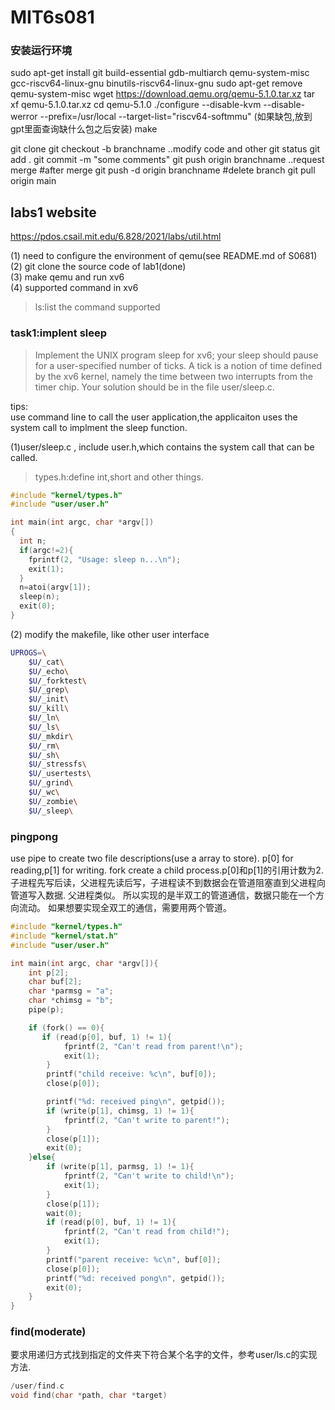 # MIT6s081
### 安装运行环境
 sudo apt-get install git build-essential gdb-multiarch qemu-system-misc gcc-riscv64-linux-gnu binutils-riscv64-linux-gnu 
 sudo apt-get remove qemu-system-misc
 wget https://download.qemu.org/qemu-5.1.0.tar.xz
 tar xf qemu-5.1.0.tar.xz
 cd qemu-5.1.0
 ./configure --disable-kvm --disable-werror --prefix=/usr/local --target-list="riscv64-softmmu"
 (如果缺包,放到gpt里面查询缺什么包之后安装)
 make


git clone 
git checkout -b branchname
..modify code and other
git status
git add .
git commit -m "some comments"
git push origin branchname 
..request merge
#after merge
git push -d origin branchname #delete branch
git pull origin main

## labs1 website
https://pdos.csail.mit.edu/6.828/2021/labs/util.html


(1) need to configure the environment of qemu(see README.md of S0681)<br/>
(2) git clone the source code of lab1(done)<br/>
(3) make qemu and run xv6<br/>
(4) supported command in xv6 <br/>
> ls:list the command supported

### task1:implent sleep 

> Implement the UNIX program sleep for xv6; your sleep should pause for a user-specified number of ticks. A tick is a notion of time defined by the xv6 kernel, namely the time between two interrupts from the timer chip.
Your solution should be in the file user/sleep.c.

tips:<br/>
use command line to call the user application,the applicaiton uses the system call to implment the sleep function.<br/>

(1)user/sleep.c , include user.h,which contains the system call that can be called.
> types.h:define int,short and other things.
> 

```cpp
#include "kernel/types.h"
#include "user/user.h"

int main(int argc, char *argv[])
{
  int n;
  if(argc!=2){
    fprintf(2, "Usage: sleep n...\n");
    exit(1);
  }
  n=atoi(argv[1]);
  sleep(n);
  exit(0);
}
```


(2) modify the makefile, like other user interface

```bash
UPROGS=\
	$U/_cat\
	$U/_echo\
	$U/_forktest\
	$U/_grep\
	$U/_init\
	$U/_kill\
	$U/_ln\
	$U/_ls\
	$U/_mkdir\
	$U/_rm\
	$U/_sh\
	$U/_stressfs\
	$U/_usertests\
	$U/_grind\
	$U/_wc\
	$U/_zombie\
	$U/_sleep\
```

### pingpong
use pipe to create two file descriptions(use a array to store).
p[0] for reading,p[1] for writing.
fork create a child process.p[0]和p[1]的引用计数为2.
子进程先写后读，父进程先读后写，子进程读不到数据会在管道阻塞直到父进程向管道写入数据.
父进程类似。
所以实现的是半双工的管道通信，数据只能在一个方向流动。
如果想要实现全双工的通信，需要用两个管道。
```cpp
#include "kernel/types.h"
#include "kernel/stat.h"
#include "user/user.h"

int main(int argc, char *argv[]){
    int p[2];
    char buf[2];
    char *parmsg = "a";
    char *chimsg = "b";
    pipe(p);

    if (fork() == 0){
       if (read(p[0], buf, 1) != 1){
            fprintf(2, "Can't read from parent!\n");
            exit(1);
        }
        printf("child receive: %c\n", buf[0]);
        close(p[0]);

        printf("%d: received ping\n", getpid());
        if (write(p[1], chimsg, 1) != 1){
            fprintf(2, "Can't write to parent!");
        }
        close(p[1]);
        exit(0);
    }else{
        if (write(p[1], parmsg, 1) != 1){
            fprintf(2, "Can't write to child!\n");
            exit(1);
        }
        close(p[1]);
        wait(0);
        if (read(p[0], buf, 1) != 1){
            fprintf(2, "Can't read from child!");
            exit(1);
        }
        printf("parent receive: %c\n", buf[0]);
        close(p[0]);
        printf("%d: received pong\n", getpid());
        exit(0);
    }
}
```


### find(moderate)
要求用递归方式找到指定的文件夹下符合某个名字的文件，参考user/ls.c的实现方法.
```cpp
/user/find.c
void find(char *path, char *target) 




